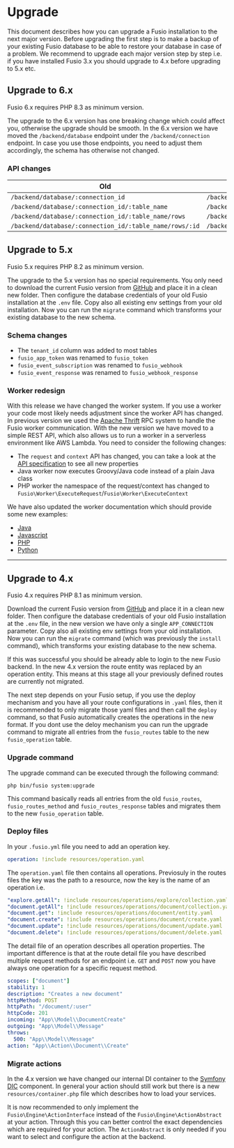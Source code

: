 
# Upgrade

This document describes how you can upgrade a Fusio installation to the next major version. Before upgrading the first
step is to make a backup of your existing Fusio database to be able to restore your database in case of a problem.
We recommend to upgrade each major version step by step i.e. if you have installed Fusio 3.x you should upgrade to 4.x
before upgrading to 5.x etc.

## Upgrade to 6.x

Fusio 6.x requires PHP 8.3 as minimum version.

The upgrade to the 6.x version has one breaking change which could affect you,
otherwise the upgrade should be smooth. In the 6.x version we have moved
the `/backend/database` endpoint under the `/backend/connection` endpoint.
In case you use those endpoints, you need to adjust them accordingly, the schema has
otherwise not changed.

### API changes

| Old                                                      | New                                                                 |
|----------------------------------------------------------|---------------------------------------------------------------------|
| `/backend/database/:connection_id`                       | `/backend/connection/:connection_id/database`                      |
| `/backend/database/:connection_id/:table_name`           | `/backend/connection/:connection_id/database/:table_name`          | 
| `/backend/database/:connection_id/:table_name/rows`      | `/backend/connection/:connection_id/database/:table_name/rows`     | 
| `/backend/database/:connection_id/:table_name/rows/:id`  | `/backend/connection/:connection_id/database/:table_name/rows/:id` | 

## Upgrade to 5.x

Fusio 5.x requires PHP 8.2 as minimum version. 

The upgrade to the 5.x version has no special requirements. You only need to download the current Fusio version from
[GitHub](https://github.com/apioo/fusio/tags) and place it in a clean new folder. Then configure the database
credentials of your old Fusio installation at the `.env` file. Copy also all existing env settings from your old
installation. Now you can run the `migrate` command which transforms your existing database to the new schema.

### Schema changes

* The `tenant_id` column was added to most tables
* `fusio_app_token` was renamed to `fusio_token`
* `fusio_event_subscription` was renamed to `fusio_webhook`
* `fusio_event_response` was renamed to `fusio_webhook_response`

### Worker redesign

With this release we have changed the worker system. If you use a worker your code most likely needs adjustment since
the worker API has changed. In previous version we used the [Apache Thrift](https://thrift.apache.org/) RPC system
to handle the Fusio worker communication. With the new version we have moved to a simple REST API, which also allows us
to run a worker in a serverless environment like AWS Lambda. You need to consider the following changes:

* The `request` and `context` API has changed, you can take a look at the [API specification](https://app.typehub.cloud/d/fusio/worker) to see all new properties
* Java worker now executes Groovy/Java code instead of a plain Java class
* PHP worker the namespace of the request/context has changed to `Fusio\Worker\ExecuteRequest`/`Fusio\Worker\ExecuteContext`

We have also updated the worker documentation which should provide some new examples:

* [Java](https://docs.fusio-project.org/docs/backend/api/action/worker-java)
* [Javascript](https://docs.fusio-project.org/docs/backend/api/action/worker-javascript)
* [PHP](https://docs.fusio-project.org/docs/backend/api/action/worker-php)
* [Python](https://docs.fusio-project.org/docs/backend/api/action/worker-python)

----

## Upgrade to 4.x

Fusio 4.x requires PHP 8.1 as minimum version.

Download the current Fusio version from [GitHub](https://github.com/apioo/fusio/tags) and place it in a clean new
folder. Then configure the database credentials of your old Fusio installation at the `.env` file, in the new version we
have only a single `APP_CONNECTION` parameter. Copy also all existing env settings from your old installation. Now you
can run the `migrate` command (which was previously the `install` command), which transforms your existing database to
the new schema.

If this was successful you should be already able to login to the new Fusio backend. In the new 4.x version the route
entity was replaced by an operation entity. This means at this stage all your previously defined routes are currently
not migrated.

The next step depends on your Fusio setup, if you use the deploy mechanism and you have all your route configurations in
`.yaml` files, then it is recommended to only migrate those yaml files and then call the `deploy` command, so that Fusio
automatically creates the operations in the new format. If you dont use the deloy mechanism you can run the upgrade
command to migrate all entries from the `fusio_routes` table to the new `fusio_operation` table.

### Upgrade command

The upgrade command can be executed through the following command:

```
php bin/fusio system:upgrade
```

This command basically reads all entries from the old `fusio_routes`, `fusio_routes_method` and `fusio_routes_response`
tables and migrates them to the new `fusio_operation` table.

### Deploy files

In your `.fusio.yml` file you need to add an operation key.

```yaml
operation: !include resources/operation.yaml
```

The `operation.yaml` file then contains all operations. Previosuly in the routes files the key was the path to a
resource, now the key is the name of an operation i.e.

```yaml
"explore.getAll": !include resources/operations/explore/collection.yaml
"document.getAll": !include resources/operations/document/collection.yaml
"document.get": !include resources/operations/document/entity.yaml
"document.create": !include resources/operations/document/create.yaml
"document.update": !include resources/operations/document/update.yaml
"document.delete": !include resources/operations/document/delete.yaml
```

The detail file of an operation describes all operation properties. The important difference is that at the route detail
file you have described multiple request methods for an endpoint i.e. `GET` and `POST` now you have always one operation
for a specific request method.

```yaml
scopes: ["document"]
stability: 1
description: "Creates a new document"
httpMethod: POST
httpPath: "/document/:user"
httpCode: 201
incoming: "App\\Model\\DocumentCreate"
outgoing: "App\\Model\\Message"
throws:
  500: "App\\Model\\Message"
action: "App\\Action\\Document\\Create"
```

### Migrate actions

In the 4.x version we have changed our internal DI container to the [Symfony DIC](https://github.com/symfony/dependency-injection)
component. In general your action should still work but there is a new `resources/container.php` file which describes
how to load your services.

It is now recommended to only implement the `Fusio\Engine\ActionInterface` instead of the `Fusio\Engine\ActionAbstract`
at your action. Through this you can better control the exact dependencies which are required for your action. The
`ActionAbstract` is only needed if you want to select and configure the action at the backend.
